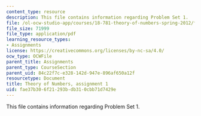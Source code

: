 ```yaml
---
content_type: resource
description: This file contains information regarding Problem Set 1.
file: /ol-ocw-studio-app/courses/18-781-theory-of-numbers-spring-2012/fae37b306f21293bdb310cbb71d7429e_MIT18_781S12_pset1.pdf
file_size: 71999
file_type: application/pdf
learning_resource_types:
- Assignments
license: https://creativecommons.org/licenses/by-nc-sa/4.0/
ocw_type: OCWFile
parent_title: Assignments
parent_type: CourseSection
parent_uid: 84c22f7c-e328-142d-947e-896af650a12f
resourcetype: Document
title: Theory of Numbers, assignment 1
uid: fae37b30-6f21-293b-db31-0cbb71d7429e
---
```

This file contains information regarding Problem Set 1.